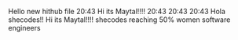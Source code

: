 Hello new hithub file
20:43
Hi its Maytal!!!!
20:43
20:43
20:43
Hola shecodes!!
Hi its Maytal!!!!
shecodes reaching 50% women software engineers
